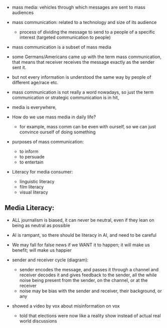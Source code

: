 - mass media: vehicles through which messages are sent to mass audiences
- mass communication: related to a technology and size of its audience
	- process of dividing the message to send to a people of a specific interest (targeted communication to people)
- mass communication is a subset of mass media

- some Germans/Americans came up with the term mass communication, that means that receiver receives the message exactly as the sender sent it.
- but not every information is understood the same way by people of different age/race etc.
- mass communication is not really a word nowadays, so just the term communication or strategic communication is in hit, 

- media is everywhere, 

- How do we use mass media in daily life?
	- for example, mass comm can be even with ourself, so we can just convince ourself of doing something
- purposes of mass communication:
	- to inform
	- to persuade
	- to entertain
- Literacy for media consumer:
	- linguistic literacy
	- film literacy
	- visual literacy

## Media Literacy:
- ALL journalism is biased, it can never be neutral, even if they lean on being as neutral as possible
- AI is rampant, so there should be literacy in AI, and need to be careful
- We may fall for false news if we WANT it to happen; it will make us benefit; will make us happier

- sender and receiver cycle (diagram):
	- sender encodes the message, and passes it through a channel and receiver decodes it and gives feedback to the sender, all the while noise being present from the sender, on the channel, or at the receiver
	- noise may be bias with the sender and receiver, their background, or any 
- showed a video by vox about misinformation on vox
	- told that elections were now like a reality show instead of actual real world discussions
